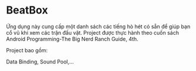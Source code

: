 # BeatBox
Ứng dụng này cung cấp một danh sách các tiếng hò hét có sẵn để giúp bạn cổ vũ khi xem các trận đấu vật. Project được thực hành theo cuốn sách Android Programming-The Big Nerd Ranch Guide, 4th.

Project bao gồm: 

Data Binding, Sound Pool,... 
